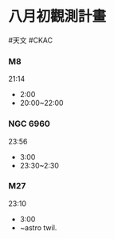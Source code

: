 # 八月初觀測計畫
#天文 #CKAC 

### M8
21:14
- 2:00
- 20:00~22:00

### NGC 6960
23:56
- 3:00
- 23:30~2:30  

### M27
23:10
- 3:00
- ~astro twil.




